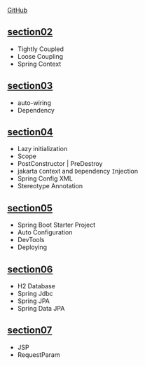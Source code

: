 [GitHub](https://github.com/in28minutes/master-spring-and-spring-boot)

## [section02](spring/src/main/java/com/udemy/spring/section02)

- Tightly Coupled
- Loose Coupling
- Spring Context

## [section03](spring/src/main/java/com/udemy/spring/section03)

- auto-wiring
- Dependency

## [section04](spring/src/main/java/com/udemy/spring/section04)

- Lazy initialization
- Scope
- PostConstructor | PreDestroy
- jakarta `C`ontext and `D`ependency `I`njection
- Spring Config XML
- Stereotype Annotation

## [section05](springboot/src/main/java/com/udemy/springboot/section05)

- Spring Boot Starter Project
- Auto Configuration
- DevTools
- Deploying

## [section06](springboot/src/main/java/com/udemy/springboot/section06)

- H2 Database
- Spring Jdbc
- Spring JPA
- Spring Data JPA

## [section07](springbootweb/src/main/java/com/udemy/springbootweb/section07)

- JSP
- RequestParam